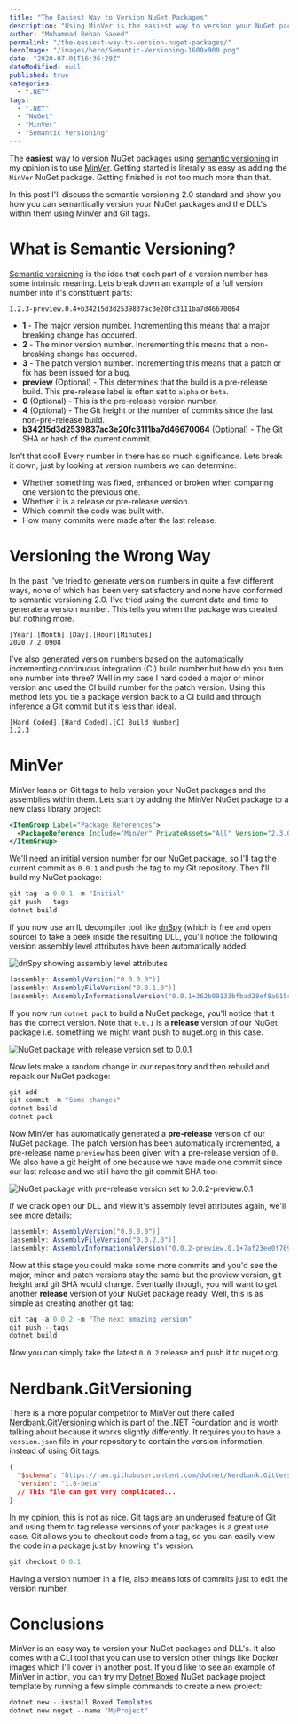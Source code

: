 ```yaml
---
title: "The Easiest Way to Version NuGet Packages"
description: "Using MinVer is the easiest way to version your NuGet packages and DLL's using semantic versioning (SemVer)."
author: "Muhammad Rehan Saeed"
permalink: "/the-easiest-way-to-version-nuget-packages/"
heroImage: "/images/hero/Semantic-Versioning-1600x900.png"
date: "2020-07-01T16:36:29Z"
dateModified: null
published: true
categories:
  - ".NET"
tags:
  - ".NET"
  - "NuGet"
  - "MinVer"
  - "Semantic Versioning"
---
```


The **easiest** way to version NuGet packages using [semantic versioning](https://semver.org/) in my opinion is to use [MinVer](https://github.com/adamralph/minver). Getting started is literally as easy as adding the `MinVer` NuGet package. Getting finished is not too much more than that.

In this post I'll discuss the semantic versioning 2.0 standard and show you how you can semantically version your NuGet packages and the DLL's within them using MinVer and Git tags.

# What is Semantic Versioning?

[Semantic versioning](https://semver.org/) is the idea that each part of a version number has some intrinsic meaning. Lets break down an example of a full version number into it's constituent parts:

```
1.2.3-preview.0.4+b34215d3d2539837ac3e20fc3111ba7d46670064
```

- **1** - The major version number. Incrementing this means that a major breaking change has occurred.
- **2** - The minor version number. Incrementing this means that a non-breaking change has occurred.
- **3** - The patch version number. Incrementing this means that a patch or fix has been issued for a bug.
- **preview** (Optional) - This determines that the build is a pre-release build. This pre-release label is often set to `alpha` or `beta`.
- **0** (Optional) - This is the pre-release version number.
- **4** (Optional) - The Git height or the number of commits since the last non-pre-release build.
- **b34215d3d2539837ac3e20fc3111ba7d46670064** (Optional) - The Git SHA or hash of the current commit.

Isn't that cool! Every number in there has so much significance. Lets break it down, just by looking at version numbers we can determine:

- Whether something was fixed, enhanced or broken when comparing one version to the previous one.
- Whether it is a release or pre-release version.
- Which commit the code was built with.
- How many commits were made after the last release.

# Versioning the Wrong Way

In the past I've tried to generate version numbers in quite a few different ways, none of which has been very satisfactory and none have conformed to semantic versioning 2.0. I've tried using the current date and time to generate a version number. This tells you when the package was created but nothing more.

```
[Year].[Month].[Day].[Hour][Minutes]
2020.7.2.0908
```

I've also generated version numbers based on the automatically incrementing continuous integration (CI) build number but how do you turn one number into three? Well in my case I hard coded a major or minor version and used the CI build number for the patch version. Using this method lets you tie a package version back to a CI build and through inference a Git commit but it's less than ideal.

```
[Hard Coded].[Hard Coded].[CI Build Number]
1.2.3
```

# MinVer

MinVer leans on Git tags to help version your NuGet packages and the assemblies within them. Lets start by adding the MinVer NuGet package to a new class library project:

```xml
<ItemGroup Label="Package References">
  <PackageReference Include="MinVer" PrivateAssets="All" Version="2.3.0" />
</ItemGroup>
```

We'll need an initial version number for our NuGet package, so I'll tag the current commit as `0.0.1` and push the tag to my Git repository. Then I'll build my NuGet package:

```powershell
git tag -a 0.0.1 -m "Initial"
git push --tags
dotnet build
```

If you now use an IL decompiler tool like [dnSpy](https://github.com/0xd4d/dnSpy) (which is free and open source) to take a peek inside the resulting DLL, you'll notice the following version assembly level attributes have been automatically added:

![dnSpy showing assembly level attributes](./images/dnSpy-1952x1319.png)

```cs
[assembly: AssemblyVersion("0.0.0.0")]
[assembly: AssemblyFileVersion("0.0.1.0")]
[assembly: AssemblyInformationalVersion("0.0.1+362b09133bfbad28ef8a015c634efdb35eb17122")]
```

If you now run `dotnet pack` to build a NuGet package, you'll notice that it has the correct version. Note that `0.0.1` is a **release** version of our NuGet package i.e. something we might want push to nuget.org in this case.

![NuGet package with release version set to 0.0.1](./images/NuGet-Package-With-Version-1177x340.png)

Now lets make a random change in our repository and then rebuild and repack our NuGet package:

```powershell
git add .
git commit -m "Some changes"
dotnet build
dotnet pack
```

Now MinVer has automatically generated a **pre-release** version of our NuGet package. The patch version has been automatically incremented, a pre-release name `preview` has been given with a pre-release version of `0`. We also have a git height of one because we have made one commit since our last release and we still have the git commit SHA too:

![NuGet package with pre-release version set to 0.0.2-preview.0.1](./images/NuGet-Package-With-PreRelease-Version-1180x342.png)

If we crack open our DLL and view it's assembly level attributes again, we'll see more details:

```cs
[assembly: AssemblyVersion("0.0.0.0")]
[assembly: AssemblyFileVersion("0.0.2.0")]
[assembly: AssemblyInformationalVersion("0.0.2-preview.0.1+7af23ee0f769ddf0eb8991d59ad09dcbc8d82855")]
```

Now at this stage you could make some more commits and you'd see the major, minor and patch versions stay the same but the preview version, git height and git SHA would change. Eventually though, you will want to get another **release** version of your NuGet package ready. Well, this is as simple as creating another git tag:

```powershell
git tag -a 0.0.2 -m "The next amazing version"
git push --tags
dotnet build
```

Now you can simply take the latest `0.0.2` release and push it to nuget.org.

# Nerdbank.GitVersioning

There is a more popular competitor to MinVer out there called [Nerdbank.GitVersioning](https://github.com/dotnet/Nerdbank.GitVersioning) which is part of the .NET Foundation and is worth talking about because it works slightly differently. It requires you to have a `version.json` file in your repository to contain the version information, instead of using Git tags.

```json
{
  "$schema": "https://raw.githubusercontent.com/dotnet/Nerdbank.GitVersioning/master/src/NerdBank.GitVersioning/version.schema.json",
  "version": "1.0-beta"
  // This file can get very complicated...
}
```

In my opinion, this is not as nice. Git tags are an underused feature of Git and using them to tag release versions of your packages is a great use case. Git allows you to checkout code from a tag, so you can easily view the code in a package just by knowing it's version.

```powershell
git checkout 0.0.1
```

Having a version number in a file, also means lots of commits just to edit the version number.

# Conclusions

MinVer is an easy way to version your NuGet packages and DLL's. It also comes with a CLI tool that you can use to version other things like Docker images which I'll cover in another post. If you'd like to see an example of MinVer in action, you can try my [Dotnet Boxed](https://github.com/Dotnet-Boxed/Templates) NuGet package project template by running a few simple commands to create a new project:

```powershell
dotnet new --install Boxed.Templates
dotnet new nuget --name "MyProject"
```
